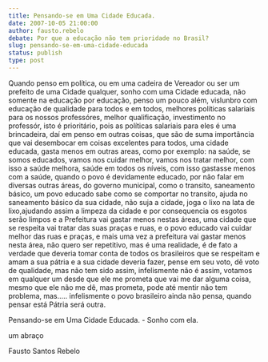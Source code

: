 ```yaml
---
title: Pensando-se em Uma Cidade Educada.
date: 2007-10-05 21:00:00
author: fausto.rebelo
debate: Por que a educação não tem prioridade no Brasil?
slug: pensando-se-em-uma-cidade-educada
status: publish 
type: post
---
```


Quando penso em política, ou em uma cadeira de Vereador ou ser um prefeito de uma Cidade qualquer, sonho com uma Cidade educada, não somente na educação por educação, penso um pouco além, vislunbro com educação de qualidade para todos e em todos, melhores políticas salariais para os nossos professóres, melhor qualificação, investimento no professór, isto é prioritário, pois as políticas salariais para eles é uma brincadeira, daí em penso em outras coisas, que são de suma importância que vai desembocar em coisas excelentes para todos, uma cidade educada, gasta menos em outras areas, como por exemplo: na saúde, se somos educados, vamos nos cuidar melhor, vamos nos tratar melhor, com isso a saúde melhora, saúde em todos os níveis, com isso gastasse menos com a saúde, quando o povo é devidamente educado, por não falar em diversas outras áreas, do governo municipal, como o transito, saneamento básico, um povo educado sabe como se comportar no transito, ajuda no saneamento básico da sua cidade, não suja a cidade, joga o lixo na lata de lixo,ajudando assim a limpeza da cidade e por consequencia os esgotos serão limpos e a Prefeitura vai gastar menos nestas áreas, uma cidade que se respeita vai tratar das suas praças e ruas, e o povo educado vai cuidar melhor das ruas e praças, e mais uma vez a prefeitura vai gastar menos nesta área, não quero ser repetitivo, mas é uma realidade, é de fato a verdade que deveria tomar conta de todos os brasileiros que se respeitam e amam a sua pátria e a sua cidade deveria fazer, pense em seu voto, dê voto de qualidade, mas não tem sido assim, infelismente não é assim, votamos em qualquer um desde que ele me prometa que vai me dar alguma coisa, mesmo que ele não me dê, mas prometa, pode até mentir não tem problema, mas..... infelismente o povo brasileiro ainda não pensa, quando pensar está Pátria será outra.  

Pensando-se em Uma Cidade Educada. - Sonho com ela.  

um abraço  

Fausto Santos Rebelo
